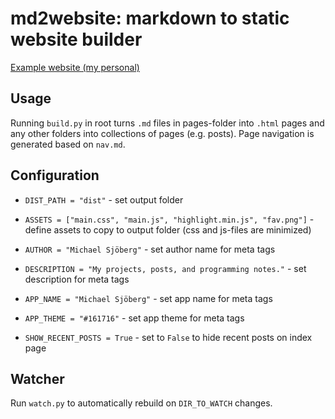 # md2website: markdown to static website builder

[Example website (my personal)](https://michaelsjoberg.com/)

## Usage

Running `build.py` in root turns `.md` files in pages-folder into `.html` pages and any other folders into collections of pages (e.g. posts). Page navigation is generated based on `nav.md`.

## Configuration

- `DIST_PATH = "dist"` - set output folder

- `ASSETS = ["main.css", "main.js", "highlight.min.js", "fav.png"]` - define assets to copy to output folder (css and js-files are minimized)

- `AUTHOR = "Michael Sjöberg"` - set author name for meta tags

- `DESCRIPTION = "My projects, posts, and programming notes."` - set description for meta tags

- `APP_NAME = "Michael Sjöberg"` - set app name for meta tags

- `APP_THEME = "#161716"` - set app theme for meta tags

- `SHOW_RECENT_POSTS = True` - set to `False` to hide recent posts on index page

## Watcher

Run `watch.py` to automatically rebuild on `DIR_TO_WATCH` changes.
